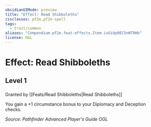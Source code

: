 ```yaml
---
obsidianUIMode: preview
title: "Effect: Read Shibboleths"
cssclasses: pf2e,pf2e-spell
tags:
  - trait/common
aliases: "Compendium.pf2e.feat-effects.Item.ivGiUp0EC5nWT9Hb"
license: OGL
---
```

# Effect: Read Shibboleths
## Level 1
### 






Granted by [[Feats/Read Shibboleths|Read Shibboleths]]

You gain a +1 circumstance bonus to your Diplomacy and Deception checks.

*Source: Pathfinder Advanced Player's Guide*
*OGL*